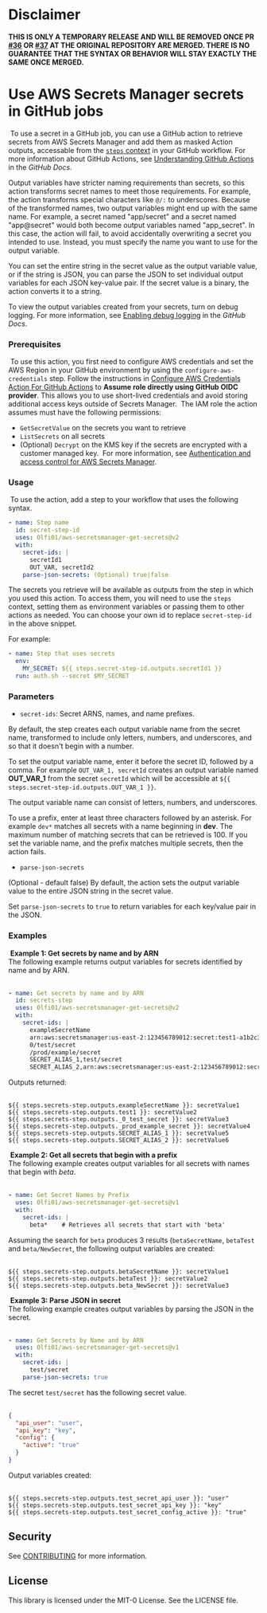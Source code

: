 # Disclaimer
**THIS IS ONLY A TEMPORARY RELEASE AND WILL BE REMOVED ONCE PR [#36](https://github.com/aws-actions/aws-secretsmanager-get-secrets/pull/36) OR [#37](https://github.com/aws-actions/aws-secretsmanager-get-secrets/pull/37) AT THE ORIGINAL REPOSITORY ARE MERGED. THERE IS NO GUARANTEE THAT THE SYNTAX OR BEHAVIOR WILL STAY EXACTLY THE SAME ONCE MERGED.**

# Use AWS Secrets Manager secrets in GitHub jobs
​
To use a secret in a GitHub job, you can use a GitHub action to retrieve secrets from AWS Secrets Manager and add them as masked Action outputs, accessable from the [`steps` context](https://docs.github.com/en/actions/learn-github-actions/contexts#steps-context) in your GitHub workflow. For more information about GitHub Actions, see [Understanding GitHub Actions](https://docs.github.com/en/actions/learn-github-actions/understanding-github-actions) in the *GitHub Docs*.
​
​

Output variables have stricter naming requirements than secrets, so this action transforms secret names to meet those requirements. For example, the action transforms special characters like `@/:` to underscores. Because of the transformed names, two output variables might end up with the same name. For example, a secret named "app/secret" and a secret named "app@secret" would both become output variables named "app_secret". In this case, the action will fail, to avoid accidentally overwriting a secret you intended to use. Instead, you must specify the name you want to use for the output variable.
​

You can set the entire string in the secret value as the output variable value, or if the string is JSON, you can parse the JSON to set individual output variables for each JSON key-value pair. If the secret value is a binary, the action converts it to a string.
​

To view the output variables created from your secrets, turn on debug logging. For more information, see [Enabling debug logging](https://docs.github.com/en/actions/monitoring-and-troubleshooting-workflows/enabling-debug-logging) in the *GitHub Docs*.
​
​
### Prerequisites
​
To use this action, you first need to configure AWS credentials and set the AWS Region in your GitHub environment by using the `configure-aws-credentials` step. Follow the instructions in [Configure AWS Credentials Action For GitHub Actions](https://github.com/aws-actions/configure-aws-credentials) to **Assume role directly using GitHub OIDC provider**. This allows you to use short-lived credentials and avoid storing additional access keys outside of Secrets Manager.
​
The IAM role the action assumes must have the following permissions:
+ `GetSecretValue` on the secrets you want to retrieve
+ `ListSecrets` on all secrets
+ (Optional) `Decrypt` on the KMS key if the secrets are encrypted with a customer managed key.
​
For more information, see [Authentication and access control for AWS Secrets Manager](https://docs.aws.amazon.com/secretsmanager/latest/userguide/auth-and-access.html).
​
### Usage
​
To use the action, add a step to your workflow that uses the following syntax.
​
```yaml
- name: Step name
  id: secret-step-id
  uses: Olfi01/aws-secretsmanager-get-secrets@v2
  with:
    secret-ids: |
      secretId1
      OUT_VAR, secretId2
    parse-json-secrets: (Optional) true|false
```

The secrets you retrieve will be available as outputs from the step in which you used this action. To access them, you will need to use the `steps` context, setting them as environment variables or passing them to other actions as needed. You can choose your own id to replace `secret-step-id` in the above snippet.

For example:
```yaml
- name: Step that uses secrets
  env:
    MY_SECRET: ${{ steps.secret-step-id.outputs.secretId1 }}
  run: auth.sh --secret $MY_SECRET
```

### Parameters

- `secret-ids`: Secret ARNS, names, and name prefixes. 

By default, the step creates each output variable name from the secret name, transformed to include only letters, numbers, and underscores, and so that it doesn't begin with a number. 

To set the output variable name, enter it before the secret ID, followed by a comma. For example `OUT_VAR_1, secretId` creates an output variable named **OUT_VAR_1** from the secret `secretId` which will be accessible at `${{ steps.secret-step-id.outputs.OUT_VAR_1 }}`. 

The output variable name can consist of letters, numbers, and underscores.  

To use a prefix, enter at least three characters followed by an asterisk. For example `dev*` matches all secrets with a name beginning in **dev**. The maximum number of matching secrets that can be retrieved is 100. If you set the variable name, and the prefix matches multiple secrets, then the action fails.
​
- `parse-json-secrets`

(Optional - default false) By default, the action sets the output variable value to the entire JSON string in the secret value. 

Set `parse-json-secrets` to `true` to return variables for each key/value pair in the JSON.
​
### Examples
​
**Example 1: Get secrets by name and by ARN**  
The following example returns output variables for secrets identified by name and by ARN.  
​
```yaml
- name: Get secrets by name and by ARN
  id: secrets-step
  uses: Olfi01/aws-secretsmanager-get-secrets@v2
  with:
    secret-ids: |
      exampleSecretName
      arn:aws:secretsmanager:us-east-2:123456789012:secret:test1-a1b2c3
      0/test/secret
      /prod/example/secret
      SECRET_ALIAS_1,test/secret
      SECRET_ALIAS_2,arn:aws:secretsmanager:us-east-2:123456789012:secret:test2-a1b2c3
```


Outputs returned:  
​
```
${{ steps.secrets-step.outputs.exampleSecretName }}: secretValue1
${{ steps.secrets-step.outputs.test1 }}: secretValue2
${{ steps.secrets-step.outputs._0_test_secret }}: secretValue3
${{ steps.secrets-step.outputs._prod_example_secret }}: secretValue4
${{ steps.secrets-step.outputs.SECRET_ALIAS_1 }}: secretValue5
${{ steps.secrets-step.outputs.SECRET_ALIAS_2 }}: secretValue6
```
​
**Example 2: Get all secrets that begin with a prefix**  
The following example creates output variables for all secrets with names that begin with *beta*.  
​
```yaml
- name: Get Secret Names by Prefix
  uses: Olfi01/aws-secretsmanager-get-secrets@v1
  with:
    secret-ids: |
      beta*    # Retrieves all secrets that start with 'beta'
```
Assuming the search for `beta` produces 3 results (`betaSecretName`, `betaTest` and `beta/NewSecret`, the following output variables are created:  
​
```
${{ steps.secrets-step.outputs.betaSecretName }}: secretValue1
${{ steps.secrets-step.outputs.betaTest }}: secretValue2
${{ steps.secrets-step.outputs.beta_NewSecret }}: secretValue3
```
​
**Example 3: Parse JSON in secret**  
The following example creates output variables by parsing the JSON in the secret.  
​
```yaml
- name: Get Secrets by Name and by ARN
  uses: Olfi01/aws-secretsmanager-get-secrets@v1
  with:
    secret-ids: |
      test/secret
    parse-json-secrets: true
```
The secret `test/secret` has the following secret value.  
​
```json
{
  "api_user": "user",
  "api_key": "key",
  "config": {
    "active": "true"
  }
}
```
Output variables created:  
​
```
${{ steps.secrets-step.outputs.test_secret_api_user }}: "user"
${{ steps.secrets-step.outputs.test_secret_api_key }}: "key"
${{ steps.secrets-step.outputs.test_secret_config_active }}: "true"
```

## Security

See [CONTRIBUTING](CONTRIBUTING.md#security-issue-notifications) for more information.

## License

This library is licensed under the MIT-0 License. See the LICENSE file.

